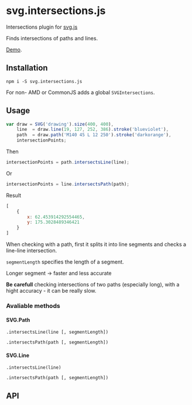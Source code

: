 # svg.intersections.js
Intersections plugin for [svg.js](https://github.com/wout/svg.js)

Finds intersections of paths and lines.

[Demo](https://amatiash.github.io/svg.intersections.js/demo.html).

## Installation

`npm i -S svg.intersections.js`

For non- AMD or CommonJS adds a global `SVGIntersections`.

## Usage

```javascript
var draw = SVG('drawing').size(400, 400),
    line  = draw.line(19, 127, 252, 386).stroke('blueviolet'),
    path  = draw.path('M140 45 L 12 250').stroke('darkorange'),
    intersectionPoints;
```
Then

```javascript
intersectionPoints = path.intersectsLine(line);
```
Or

```javascript
intersectionPoints = line.intersectsPath(path);
```

Result

```javascript
[ 
    {
        x: 62.453914292554465,
        y: 175.3028489346421
    }
]
```

When checking with a path, first it splits it into line segments and checks a line-line intersection.

`segmentLength` specifies the length of a segment.

Longer segment -> faster and less accurate

**Be carefull** checking intersections of two paths (especially long), with a hight accuracy - it can be really slow.

### Avaliable methods

#### SVG.Path

`.intersectsLine(line [, segmentLength])`

`.intersectsPath(path [, segmentLength])`

#### SVG.Line

`.intersectsLine(line)`

`.intersectsPath(path [, segmentLength])`

## API